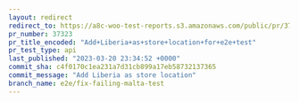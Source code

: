 ```yaml
---
layout: redirect
redirect_to: https://a8c-woo-test-reports.s3.amazonaws.com/public/pr/37323/api/index.html
pr_number: 37323
pr_title_encoded: "Add+Liberia+as+store+location+for+e2e+test"
pr_test_type: api
last_published: "2023-03-20 23:34:52 +0000"
commit_sha: c4f0170c1ea231a7d31cb899a17eb58732137365
commit_message: "Add Liberia as store location"
branch_name: e2e/fix-failing-malta-test
---
```

